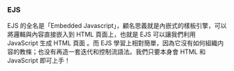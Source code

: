 ### EJS

EJS 的全名是「Embedded Javascript」，顧名思義就是內嵌式的樣板引擎，可以將邏輯與內容直接嵌入到 HTML 頁面上，也就是 EJS 可以讓我們利用 JavaScript 生成 HTML 頁面 。而 EJS 學習上相對簡單，因為它沒有如何組織内容的教條；也没有再造一套迭代和控制流語法。我們只要本身會 HTML 和 JavaScript 即可上手！
